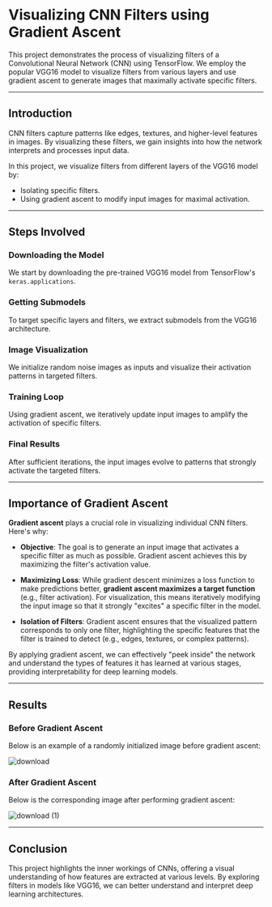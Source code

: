 # Visualizing CNN Filters using Gradient Ascent

This project demonstrates the process of visualizing filters of a Convolutional Neural Network (CNN) using TensorFlow. We employ the popular VGG16 model to visualize filters from various layers and use gradient ascent to generate images that maximally activate specific filters.

---

## Introduction

CNN filters capture patterns like edges, textures, and higher-level features in images. By visualizing these filters, we gain insights into how the network interprets and processes input data.

In this project, we visualize filters from different layers of the VGG16 model by:
- Isolating specific filters.
- Using gradient ascent to modify input images for maximal activation.

---

## Steps Involved

### Downloading the Model
We start by downloading the pre-trained VGG16 model from TensorFlow's `keras.applications`.

### Getting Submodels
To target specific layers and filters, we extract submodels from the VGG16 architecture.

### Image Visualization
We initialize random noise images as inputs and visualize their activation patterns in targeted filters.

### Training Loop
Using gradient ascent, we iteratively update input images to amplify the activation of specific filters.

### Final Results
After sufficient iterations, the input images evolve to patterns that strongly activate the targeted filters.

---

## Importance of Gradient Ascent

**Gradient ascent** plays a crucial role in visualizing individual CNN filters. Here's why:

- **Objective**: The goal is to generate an input image that activates a specific filter as much as possible. Gradient ascent achieves this by maximizing the filter's activation value.
  
- **Maximizing Loss**: While gradient descent minimizes a loss function to make predictions better, **gradient ascent maximizes a target function** (e.g., filter activation). For visualization, this means iteratively modifying the input image so that it strongly "excites" a specific filter in the model.

- **Isolation of Filters**: Gradient ascent ensures that the visualized pattern corresponds to only one filter, highlighting the specific features that the filter is trained to detect (e.g., edges, textures, or complex patterns).

By applying gradient ascent, we can effectively "peek inside" the network and understand the types of features it has learned at various stages, providing interpretability for deep learning models.

---

## Results

### Before Gradient Ascent
Below is an example of a randomly initialized image before gradient ascent:

![download](https://github.com/user-attachments/assets/2aa3b3fa-d275-4018-8e3f-5a1e0c391373)


### After Gradient Ascent
Below is the corresponding image after performing gradient ascent:

![download (1)](https://github.com/user-attachments/assets/023d050b-c3e1-4db7-907e-1624d2c785c1)


---

## Conclusion

This project highlights the inner workings of CNNs, offering a visual understanding of how features are extracted at various levels. By exploring filters in models like VGG16, we can better understand and interpret deep learning architectures.

